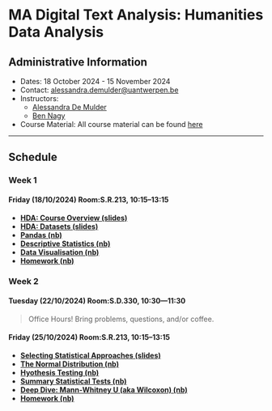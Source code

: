 # MA Digital Text Analysis: Humanities Data Analysis 

## Administrative Information
- Dates: 18 October 2024 - 15 November 2024
- Contact: [alessandra.demulder@uantwerpen.be](mailto:alessandra.demulder@uantwerpen.be)
- Instructors:
	- [Alessandra De Mulder](mailto:alessandra.demulder@uantwerpen.be)
	- [Ben Nagy](mailto:benjamin.nagy@uantwerpen.be)
- Course Material:  All course material can be found [here](https://github.com/bnagy/UAntwerpHDA24)


**************************************************************************
## Schedule
###  Week 1
#### Friday (18/10/2024) Room:S.R.213, 10:15–13:15

- **[HDA: Course Overview (slides)](LINK)** 
- **[HDA: Datasets (slides)](LINK)** 
- **[Pandas (nb)](https://github.com/bnagy/UAntwerpHDA24/blob/DTA_Bootcamp_2021_students/notebooks/session-1/1-3-pandas.ipynb)** 
- **[Descriptive Statistics (nb)](https://github.com/bnagy/UAntwerpHDA24/blob/DTA_Bootcamp_2021_students/notebooks/session-1/1-4-descriptive.ipynb)** 
- **[Data Visualisation (nb)](https://github.com/bnagy/UAntwerpHDA24/blob/DTA_Bootcamp_2021_students/notebooks/session-1/1-5-visualization.ipynb)**
- **[Homework (nb)](https://github.com/bnagy/UAntwerpHDA24/blob/DTA_Bootcamp_2021_students/notebooks/session-1/1-6-homework.ipynb)**

###  Week 2
#### Tuesday (22/10/2024) Room:S.D.330, 10:30—11:30
> Office Hours! Bring problems, questions, and/or coffee.

#### Friday (25/10/2024) Room:S.R.213, 10:15–13:15

- **[Selecting Statistical Approaches (slides)](LINK)** 
- **[The Normal Distribution (nb)](LINK)** 
- **[Hyothesis Testing (nb)](LINK)** 
- **[Summary Statistical Tests (nb)](LINK)** 
- **[Deep Dive: Mann-Whitney U (aka Wilcoxon) (nb)](LINK)** 
- **[Homework (nb)](LINK)**





